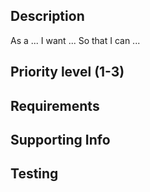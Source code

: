 ## Description

As a ...
I want ... 
So that I can ... 

## Priority level (1-3)

## Requirements

## Supporting Info

## Testing
